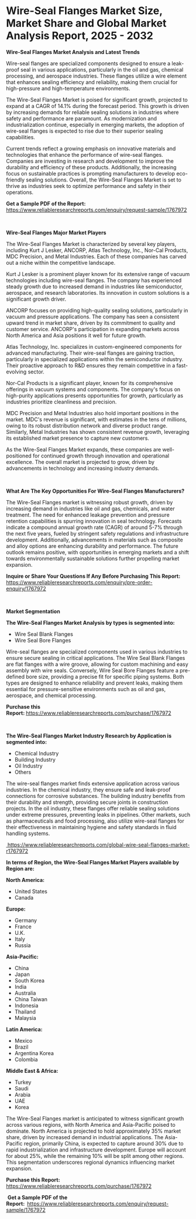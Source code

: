 <p><h1>Wire-Seal Flanges Market Size, Market Share and Global Market Analysis Report, 2025 - 2032</h1></p><p><strong>Wire-Seal Flanges Market Analysis and Latest Trends</strong></p>
<p><p>Wire-seal flanges are specialized components designed to ensure a leak-proof seal in various applications, particularly in the oil and gas, chemical processing, and aerospace industries. These flanges utilize a wire element that enhances sealing efficiency and reliability, making them crucial for high-pressure and high-temperature environments.</p><p>The Wire-Seal Flanges Market is poised for significant growth, projected to expand at a CAGR of 14.1% during the forecast period. This growth is driven by increasing demands for reliable sealing solutions in industries where safety and performance are paramount. As modernization and industrialization continue, especially in emerging markets, the adoption of wire-seal flanges is expected to rise due to their superior sealing capabilities.</p><p>Current trends reflect a growing emphasis on innovative materials and technologies that enhance the performance of wire-seal flanges. Companies are investing in research and development to improve the durability and efficiency of these products. Additionally, the increasing focus on sustainable practices is prompting manufacturers to develop eco-friendly sealing solutions. Overall, the Wire-Seal Flanges Market is set to thrive as industries seek to optimize performance and safety in their operations.</p></p>
<p><strong>Get a Sample PDF of the Report:&nbsp;</strong> <a href="https://www.reliableresearchreports.com/enquiry/request-sample/1767972?utm_campaign=2883&utm_medium=2&utm_source=Github&utm_content=ia&utm_term=16042025&utm_id=wire-seal-flanges">https://www.reliableresearchreports.com/enquiry/request-sample/1767972</a></p>
<p>&nbsp;</p>
<p><strong>Wire-Seal Flanges Major Market Players</strong></p>
<p><p>The Wire-Seal Flanges Market is characterized by several key players, including Kurt J Lesker, ANCORP, Atlas Technology, Inc., Nor-Cal Products, MDC Precision, and Metal Industries. Each of these companies has carved out a niche within the competitive landscape.</p><p>Kurt J Lesker is a prominent player known for its extensive range of vacuum technologies including wire-seal flanges. The company has experienced steady growth due to increased demand in industries like semiconductor, aerospace, and research laboratories. Its innovation in custom solutions is a significant growth driver.</p><p>ANCORP focuses on providing high-quality sealing solutions, particularly in vacuum and pressure applications. The company has seen a consistent upward trend in market share, driven by its commitment to quality and customer service. ANCORP's participation in expanding markets across North America and Asia positions it well for future growth.</p><p>Atlas Technology, Inc. specializes in custom-engineered components for advanced manufacturing. Their wire-seal flanges are gaining traction, particularly in specialized applications within the semiconductor industry. Their proactive approach to R&D ensures they remain competitive in a fast-evolving sector.</p><p>Nor-Cal Products is a significant player, known for its comprehensive offerings in vacuum systems and components. The company's focus on high-purity applications presents opportunities for growth, particularly as industries prioritize cleanliness and precision.</p><p>MDC Precision and Metal Industries also hold important positions in the market. MDC's revenue is significant, with estimates in the tens of millions, owing to its robust distribution network and diverse product range. Similarly, Metal Industries has shown consistent revenue growth, leveraging its established market presence to capture new customers.</p><p>As the Wire-Seal Flanges Market expands, these companies are well-positioned for continued growth through innovation and operational excellence. The overall market is projected to grow, driven by advancements in technology and increasing industry demands.</p></p>
<p>&nbsp;</p>
<p><strong>What Are The Key Opportunities For Wire-Seal Flanges Manufacturers?</strong></p>
<p><p>The Wire-Seal Flanges market is witnessing robust growth, driven by increasing demand in industries like oil and gas, chemicals, and water treatment. The need for enhanced leakage prevention and pressure retention capabilities is spurring innovation in seal technology. Forecasts indicate a compound annual growth rate (CAGR) of around 5-7% through the next five years, fueled by stringent safety regulations and infrastructure development. Additionally, advancements in materials such as composite and alloy options are enhancing durability and performance. The future outlook remains positive, with opportunities in emerging markets and a shift towards environmentally sustainable solutions further propelling market expansion.</p></p>
<p><strong>Inquire or Share Your Questions If Any Before Purchasing This Report:</strong> <a href="https://www.reliableresearchreports.com/enquiry/pre-order-enquiry/1767972?utm_campaign=2883&utm_medium=2&utm_source=Github&utm_content=ia&utm_term=16042025&utm_id=wire-seal-flanges">https://www.reliableresearchreports.com/enquiry/pre-order-enquiry/1767972</a></p>
<p>&nbsp;</p>
<p><strong>Market Segmentation</strong></p>
<p><strong>The Wire-Seal Flanges Market Analysis by types is segmented into:</strong></p>
<p><ul><li>Wire Seal Blank Flanges</li><li>Wire Seal Bore Flanges</li></ul></p>
<p><p>Wire-seal flanges are specialized components used in various industries to ensure secure sealing in critical applications. The Wire Seal Blank Flanges are flat flanges with a wire groove, allowing for custom machining and easy assembly with wire seals. Conversely, Wire Seal Bore Flanges feature a pre-defined bore size, providing a precise fit for specific piping systems. Both types are designed to enhance reliability and prevent leaks, making them essential for pressure-sensitive environments such as oil and gas, aerospace, and chemical processing.</p></p>
<p><strong>Purchase this Report:&nbsp;</strong><a href="https://www.reliableresearchreports.com/purchase/1767972?utm_campaign=2883&utm_medium=2&utm_source=Github&utm_content=ia&utm_term=16042025&utm_id=wire-seal-flanges">https://www.reliableresearchreports.com/purchase/1767972</a></p>
<p>&nbsp;</p>
<p><strong>The Wire-Seal Flanges Market Industry Research by Application is segmented into:</strong></p>
<p><ul><li>Chemical Industry</li><li>Building Industry</li><li>Oil Industry</li><li>Others</li></ul></p>
<p><p>The wire-seal flanges market finds extensive application across various industries. In the chemical industry, they ensure safe and leak-proof connections for corrosive substances. The building industry benefits from their durability and strength, providing secure joints in construction projects. In the oil industry, these flanges offer reliable sealing solutions under extreme pressures, preventing leaks in pipelines. Other markets, such as pharmaceuticals and food processing, also utilize wire-seal flanges for their effectiveness in maintaining hygiene and safety standards in fluid handling systems.</p></p>
<p><a href="https://www.reliableresearchreports.com/global-wire-seal-flanges-market-r1767972?utm_campaign=2883&utm_medium=2&utm_source=Github&utm_content=ia&utm_term=16042025&utm_id=wire-seal-flanges">&nbsp;https://www.reliableresearchreports.com/global-wire-seal-flanges-market-r1767972</a></p>
<p><strong>In terms of Region, the Wire-Seal Flanges Market Players available by Region are:</strong></p>
<p>
    <p> <strong> North America: </strong>
        <ul>
            <li>United States</li>
            <li>Canada</li>
        </ul>
        </p> 
    <p> <strong> Europe: </strong>
        <ul>
            <li>Germany</li>
            <li>France</li>
            <li>U.K.</li>
            <li>Italy</li>
            <li>Russia</li>
        </ul>
        </p> 
    <p> <strong> Asia-Pacific: </strong>
        <ul>
            <li>China</li>
            <li>Japan</li>
            <li>South Korea</li>
            <li>India</li>
            <li>Australia</li>
            <li>China Taiwan</li>
            <li>Indonesia</li>
            <li>Thailand</li>
            <li>Malaysia</li>
        </ul>
        </p> 
    <p> <strong> Latin America: </strong>
        <ul>
            <li>Mexico</li>
            <li>Brazil</li>
            <li>Argentina Korea</li>
            <li>Colombia</li>
        </ul>
        </p> 
    <p> <strong> Middle East & Africa: </strong>
        <ul>
            <li>Turkey</li>
            <li>Saudi</li>
            <li>Arabia</li>
            <li>UAE</li>
            <li>Korea</li>
        </ul>
    </p>
    </p>
<p><p>The Wire-Seal Flanges market is anticipated to witness significant growth across various regions, with North America and Asia-Pacific poised to dominate. North America is projected to hold approximately 35% market share, driven by increased demand in industrial applications. The Asia-Pacific region, primarily China, is expected to capture around 30% due to rapid industrialization and infrastructure development. Europe will account for about 25%, while the remaining 10% will be split among other regions. This segmentation underscores regional dynamics influencing market expansion.</p></p>
<p><strong>Purchase this Report: </strong><a href="https://www.reliableresearchreports.com/purchase/1767972?utm_campaign=2883&utm_medium=2&utm_source=Github&utm_content=ia&utm_term=16042025&utm_id=wire-seal-flanges">https://www.reliableresearchreports.com/purchase/1767972</a></p>
<p>&nbsp;<strong>Get a Sample PDF of the Report:&nbsp;&nbsp;</strong><a href="https://www.reliableresearchreports.com/enquiry/request-sample/1767972?utm_campaign=2883&utm_medium=2&utm_source=Github&utm_content=ia&utm_term=16042025&utm_id=wire-seal-flanges">https://www.reliableresearchreports.com/enquiry/request-sample/1767972</a></p>
<p><strong></strong></p>
<p><p></p><p></p><p></p></p>